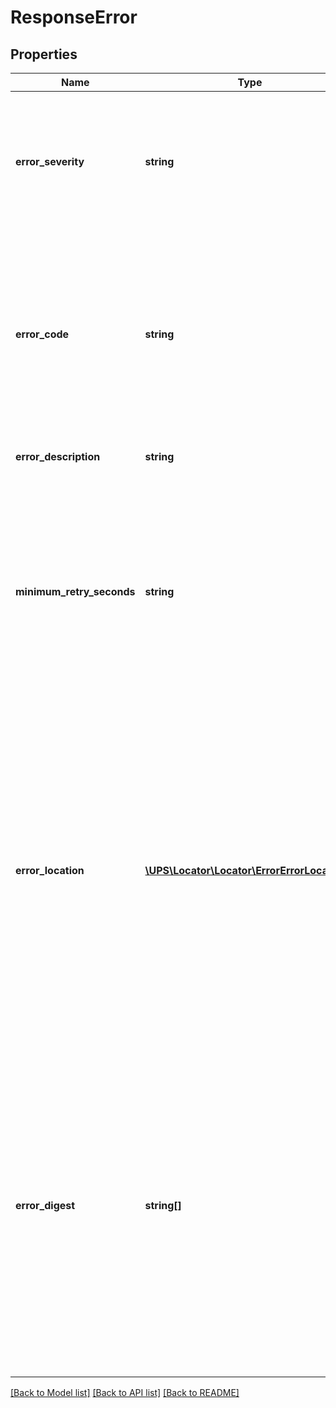 # ResponseError

## Properties
Name | Type | Description | Notes
------------ | ------------- | ------------- | -------------
**error_severity** | **string** | Describes the severity of the error.  For additional information, refer to Locator Error Codes in the Appendix. | 
**error_code** | **string** | A numeric value that describes the error. Each tool defines a range of error codes.  For additional information, refer to Locator Error Codes in the Appendix. | 
**error_description** | **string** | Describes the error code. | [optional] 
**minimum_retry_seconds** | **string** | Number of seconds to wait until retry.   This field is populated on special conditions of the Transient Error only, as defined by the service.  A number between 1 and 86400 (24 hours) | [optional] 
**error_location** | [**\UPS\Locator\Locator\ErrorErrorLocation[]**](ErrorErrorLocation.md) | Identifies the element in error.  **NOTE:** For versions &gt;&#x3D; v2, this element will always be returned as an array. For requests using version &#x3D; v1, this element will be returned as an array if there is more than one object and a single object if there is only 1. | [optional] 
**error_digest** | **string[]** | The contents of the element in error.  **NOTE:** For versions &gt;&#x3D; v2, this element will always be returned as an array. For requests using version &#x3D; v1, this element will be returned as an array if there is more than one object and a single object if there is only 1. | [optional] 

[[Back to Model list]](../../README.md#documentation-for-models) [[Back to API list]](../../README.md#documentation-for-api-endpoints) [[Back to README]](../../README.md)

